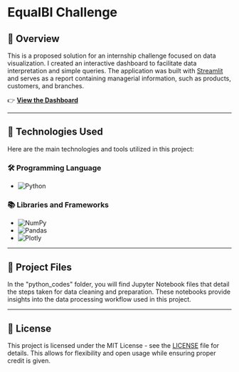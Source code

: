 # EqualBI Challenge

## 📝 Overview

This is a proposed solution for an internship challenge focused on data visualization. I created an interactive dashboard to facilitate data interpretation and simple queries. The application was built with [Streamlit](https://streamlit.io/) and serves as a report containing managerial information, such as products, customers, and branches.

👉 **[View the Dashboard](https://equalbi-dashboardchallenge-geoqtuhc7kaiplbmwm3cgw.streamlit.app/)**

---

## 🚀 Technologies Used

Here are the main technologies and tools utilized in this project:

### 🛠️ **Programming Language**
- ![Python](https://img.shields.io/badge/Python-59D8D8?style=for-the-badge&logo=python)

### 📚 **Libraries and Frameworks**
- ![NumPy](https://img.shields.io/badge/NumPy-013243?style=for-the-badge&logo=NumPy&logoColor=blue)
- ![Pandas](https://img.shields.io/badge/Pandas-150458?style=for-the-badge&logo=Pandas&logoColor=blue)
- ![Plotly](https://img.shields.io/badge/Plotly-3F4F75?style=for-the-badge&logo=Plotly&logoColor=green)

---

## 📂 Project Files

In the "python_codes" folder, you will find Jupyter Notebook files that detail the steps taken for data cleaning and preparation. These notebooks provide insights into the data processing workflow used in this project.

---

## 📝 License

This project is licensed under the MIT License - see the [LICENSE](LICENSE.txt) file for details. This allows for flexibility and open usage while ensuring proper credit is given.